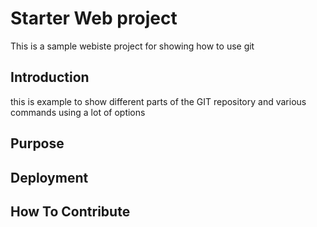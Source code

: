 # Starter Web project
This is a sample webiste project for showing how to use git
## Introduction
this is example to show different parts of the GIT repository and various commands
using a lot of options

## Purpose

## Deployment

## How To Contribute



